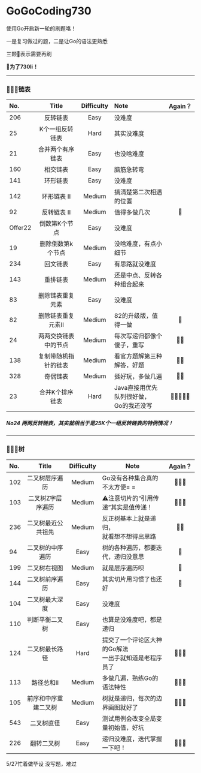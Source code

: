 # GoGoCoding730
使用Go开启新一轮的刷题咯！

一是复习做过的题，二是让Go的语法更熟悉　

三颗🌟表示需要再刷

 **🥳为了730li！**

---

### 👨🏻‍💻链表

| No.     |        Title         | Difficulty | Note                                         | Again？ |
| :------ | :------------------: | :--------: | :------------------------------------------- | :-----: |
| 206     |       反转链表       |    Easy    | 没难度                                       |         |
| 25      |   K个一组反转链表    |    Hard    | 其实没难度                                   |         |
| 21      |   合并两个有序链表   |    Easy    | 也没啥难度                                   |         |
| 160     |       相交链表       |    Easy    | 脑筋急转弯                                   |         |
| 141     |       环形链表       |    Easy    | 没难度                                       |         |
| 142     |     环形链表 II      |   Medium   | 搞清楚第二次相遇的位置                       |         |
| 92      |     反转链表 II      |   Medium   | 值得多做几次                                 |    🌟    |
| Offer22 |    倒数第K个节点     |    Easy    | 没难度                                       |         |
| 19      |  删除倒数第k个节点   |   Medium   | 没啥难度，有点小细节                         |         |
| 234     |       回文链表       |    Easy    | 有思路就没难度                               |         |
| 143     |       重排链表       |   Medium   | 还是中点、反转各种组合起来                   |         |
| 83      |   删除链表重复元素   |    Easy    | 没难度                                       |         |
| 82      |  删除链表重复元素II  |   Medium   | 82的升级版，值得一做                         |    🌟    |
| 24      | 两两交换链表中的节点 |   Medium   | 每次写递归都像个傻子，重写                   |   🌟🌟    |
| 138     | 复制带随机指针的链表 |   Medium   | 看官方题解第三种解答，好题                   |   🌟🌟    |
| 328     |       奇偶链表       |   Medium   | 挺好玩，多做几遍                             |   🌟🌟    |
| 23      |   合并K个排序链表    |    Hard    | Java直接用优先队列很好做，<br />Go的我还没写 |  🌟🌟🌟🌟🌟  |

##### No24 两两反转链表，其实就相当于是25K个一组反转链表的特例情况！

---

### 👨🏻‍💻树

| No.  |        Title         | Difficulty | Note                                                       | Again？ |
| :--- | :------------------: | :--------: | ---------------------------------------------------------- | :-----: |
| 102  |    二叉树层序遍历    |   Medium   | Go没有各种集合真的不太方便= =                              |   🌟🌟🌟   |
| 103  |  二叉树Z字层序遍历   |   Medium   | ⚠️注意切片的“引用传递”其实是值传递！                        |   🌟🌟🌟   |
| 236  |  二叉树最近公共祖先  |   Medium   | 反正树基本上就是递归，<br />就看想不想得出思路             |   🌟🌟    |
| 94   |   二叉树的中序遍历   |    Easy    | 树的各种遍历，都要迭代，递归没意思                         |    🌟    |
| 199  |     二叉树右视图     |   Medium   | 就是层序遍历呗                                             |    🌟    |
| 144  |    二叉树前序遍历    |    Easy    | 其实切片用习惯了也还好                                     |    🌟    |
| 104  |    二叉树最大深度    |    Easy    | 没难度                                                     |         |
| 110  |    判断平衡二叉树    |    Easy    | 也算是没难度吧，都是递归                                   |         |
| 124  |    二叉树最长路径    |    Hard    | 提交了一个评论区大神的Go解法<br />一出手就知道是老程序员了 |   🌟🌟🌟   |
| 113  |      路径总和II      |   Medium   | 多做几遍，熟练Go的语法特性                                 |   🌟🌟🌟   |
| 105  | 前序和中序重建二叉树 |   Medium   | 树就是递归，每次的边界画图就好了                           |   🌟🌟🌟   |
| 543  |      二叉树直径      |    Easy    | 测试用例会改变全局变量初始值，好坑                         |         |
| 226  |      翻转二叉树      |    Easy    | 递归没难度，迭代掌握一下吧！                               |   🌟🌟🌟   |



5/27忙着做毕设 没写题，难过